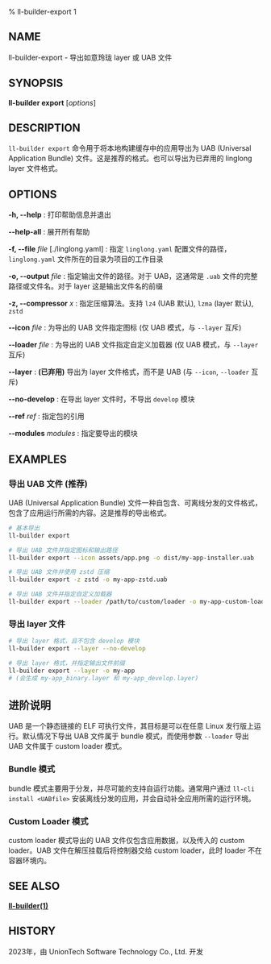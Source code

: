 % ll-builder-export 1

## NAME

ll-builder-export - 导出如意玲珑 layer 或 UAB 文件

## SYNOPSIS

**ll-builder export** [*options*]

## DESCRIPTION

`ll-builder export` 命令用于将本地构建缓存中的应用导出为 UAB (Universal Application Bundle) 文件。这是推荐的格式。也可以导出为已弃用的 linglong layer 文件格式。

## OPTIONS

**-h, --help**
: 打印帮助信息并退出

**--help-all**
: 展开所有帮助

**-f, --file** *file* [./linglong.yaml]
: 指定 `linglong.yaml` 配置文件的路径，`linglong.yaml` 文件所在的目录为项目的工作目录

**-o, --output** *file*
: 指定输出文件的路径。对于 UAB，这通常是 `.uab` 文件的完整路径或文件名。对于 layer 这是输出文件名的前缀

**-z, --compressor** *x*
: 指定压缩算法。支持 `lz4` (UAB 默认), `lzma` (layer 默认), `zstd`

**--icon** *file*
: 为导出的 UAB 文件指定图标 (仅 UAB 模式，与 `--layer` 互斥)

**--loader** *file*
: 为导出的 UAB 文件指定自定义加载器 (仅 UAB 模式，与 `--layer` 互斥)

**--layer**
: **(已弃用)** 导出为 layer 文件格式，而不是 UAB (与 `--icon`, `--loader` 互斥)

**--no-develop**
: 在导出 layer 文件时，不导出 `develop` 模块

**--ref** *ref*
: 指定包的引用

**--modules** *modules*
: 指定要导出的模块

## EXAMPLES

### 导出 UAB 文件 (推荐)

UAB (Universal Application Bundle) 文件一种自包含、可离线分发的文件格式，包含了应用运行所需的内容。这是推荐的导出格式。

```bash
# 基本导出
ll-builder export

# 导出 UAB 文件并指定图标和输出路径
ll-builder export --icon assets/app.png -o dist/my-app-installer.uab

# 导出 UAB 文件并使用 zstd 压缩
ll-builder export -z zstd -o my-app-zstd.uab

# 导出 UAB 文件并指定自定义加载器
ll-builder export --loader /path/to/custom/loader -o my-app-custom-loader.uab
```

### 导出 layer 文件

```bash
# 导出 layer 格式，且不包含 develop 模块
ll-builder export --layer --no-develop

# 导出 layer 格式，并指定输出文件前缀
ll-builder export --layer -o my-app
# (会生成 my-app_binary.layer 和 my-app_develop.layer)
```

## 进阶说明

UAB 是一个静态链接的 ELF 可执行文件，其目标是可以在任意 Linux 发行版上运行。默认情况下导出 UAB 文件属于 bundle 模式，而使用参数 `--loader` 导出 UAB 文件属于 custom loader 模式。

### Bundle 模式

bundle 模式主要用于分发，并尽可能的支持自运行功能。通常用户通过 `ll-cli install <UABfile>` 安装离线分发的应用，并会自动补全应用所需的运行环境。

### Custom Loader 模式

custom loader 模式导出的 UAB 文件仅包含应用数据，以及传入的 custom loader。UAB 文件在解压挂载后将控制器交给 custom loader，此时 loader 不在容器环境内。

## SEE ALSO

**[ll-builder(1)](./ll-builder.md)**

## HISTORY

2023年，由 UnionTech Software Technology Co., Ltd. 开发
